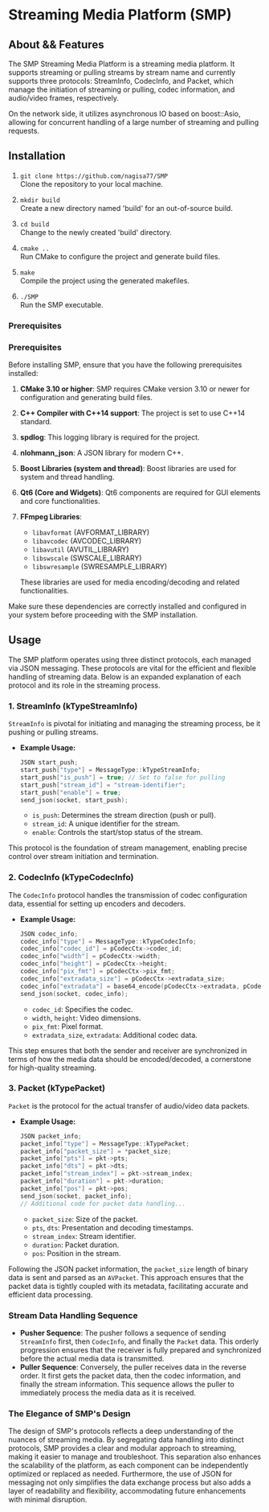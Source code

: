 # Streaming Media Platform (SMP)

## About && Features 

The SMP Streaming Media Platform is a streaming media platform. It supports streaming or pulling streams by stream name and currently supports three protocols: StreamInfo, CodecInfo, and Packet, which manage the initiation of streaming or pulling, codec information, and audio/video frames, respectively.

On the network side, it utilizes asynchronous IO based on boost::Asio, allowing for concurrent handling of a large number of streaming and pulling requests.

## Installation

1. `git clone https://github.com/nagisa77/SMP`  
   Clone the repository to your local machine.

2. `mkdir build`  
   Create a new directory named 'build' for an out-of-source build.

3. `cd build`  
   Change to the newly created 'build' directory.

4. `cmake ..`  
   Run CMake to configure the project and generate build files.

5. `make`  
   Compile the project using the generated makefiles.

6. `./SMP`  
   Run the SMP executable.


### Prerequisites

### Prerequisites

Before installing SMP, ensure that you have the following prerequisites installed:

1. **CMake 3.10 or higher**: SMP requires CMake version 3.10 or newer for configuration and generating build files.

2. **C++ Compiler with C++14 support**: The project is set to use C++14 standard.

3. **spdlog**: This logging library is required for the project.

4. **nlohmann_json**: A JSON library for modern C++.

5. **Boost Libraries (system and thread)**: Boost libraries are used for system and thread handling.

6. **Qt6 (Core and Widgets)**: Qt6 components are required for GUI elements and core functionalities.

7. **FFmpeg Libraries**: 
   - `libavformat` (AVFORMAT_LIBRARY)
   - `libavcodec` (AVCODEC_LIBRARY)
   - `libavutil` (AVUTIL_LIBRARY)
   - `libswscale` (SWSCALE_LIBRARY)
   - `libswresample` (SWRESAMPLE_LIBRARY)
   
   These libraries are used for media encoding/decoding and related functionalities.

Make sure these dependencies are correctly installed and configured in your system before proceeding with the SMP installation.

## Usage

The SMP platform operates using three distinct protocols, each managed via JSON messaging. These protocols are vital for the efficient and flexible handling of streaming data. Below is an expanded explanation of each protocol and its role in the streaming process.

### 1. StreamInfo (kTypeStreamInfo)

`StreamInfo` is pivotal for initiating and managing the streaming process, be it pushing or pulling streams.

- **Example Usage:**
  ```cpp
  JSON start_push;
  start_push["type"] = MessageType::kTypeStreamInfo;
  start_push["is_push"] = true; // Set to false for pulling
  start_push["stream_id"] = "stream-identifier";
  start_push["enable"] = true;
  send_json(socket, start_push);
  ```
  - `is_push`: Determines the stream direction (push or pull).
  - `stream_id`: A unique identifier for the stream.
  - `enable`: Controls the start/stop status of the stream.

This protocol is the foundation of stream management, enabling precise control over stream initiation and termination.

### 2. CodecInfo (kTypeCodecInfo)

The `CodecInfo` protocol handles the transmission of codec configuration data, essential for setting up encoders and decoders.

- **Example Usage:**
  ```cpp
  JSON codec_info;
  codec_info["type"] = MessageType::kTypeCodecInfo;
  codec_info["codec_id"] = pCodecCtx->codec_id;
  codec_info["width"] = pCodecCtx->width;
  codec_info["height"] = pCodecCtx->height;
  codec_info["pix_fmt"] = pCodecCtx->pix_fmt;
  codec_info["extradata_size"] = pCodecCtx->extradata_size;
  codec_info["extradata"] = base64_encode(pCodecCtx->extradata, pCodecCtx->extradata_size);
  send_json(socket, codec_info);
  ```
  - `codec_id`: Specifies the codec.
  - `width`, `height`: Video dimensions.
  - `pix_fmt`: Pixel format.
  - `extradata_size`, `extradata`: Additional codec data.

This step ensures that both the sender and receiver are synchronized in terms of how the media data should be encoded/decoded, a cornerstone for high-quality streaming.

### 3. Packet (kTypePacket)

`Packet` is the protocol for the actual transfer of audio/video data packets.

- **Example Usage:**
  ```cpp
  JSON packet_info;
  packet_info["type"] = MessageType::kTypePacket;
  packet_info["packet_size"] = *packet_size;
  packet_info["pts"] = pkt->pts;
  packet_info["dts"] = pkt->dts;
  packet_info["stream_index"] = pkt->stream_index;
  packet_info["duration"] = pkt->duration;
  packet_info["pos"] = pkt->pos;
  send_json(socket, packet_info);
  // Additional code for packet data handling...
  ```
  - `packet_size`: Size of the packet.
  - `pts`, `dts`: Presentation and decoding timestamps.
  - `stream_index`: Stream identifier.
  - `duration`: Packet duration.
  - `pos`: Position in the stream.

Following the JSON packet information, the `packet_size` length of binary data is sent and parsed as an `AVPacket`. This approach ensures that the packet data is tightly coupled with its metadata, facilitating accurate and efficient data processing.

### Stream Data Handling Sequence

- **Pusher Sequence**: The pusher follows a sequence of sending `StreamInfo` first, then `CodecInfo`, and finally the `Packet` data. This orderly progression ensures that the receiver is fully prepared and synchronized before the actual media data is transmitted.
- **Puller Sequence**: Conversely, the puller receives data in the reverse order. It first gets the packet data, then the codec information, and finally the stream information. This sequence allows the puller to immediately process the media data as it is received.

### The Elegance of SMP's Design

The design of SMP's protocols reflects a deep understanding of the nuances of streaming media. By segregating data handling into distinct protocols, SMP provides a clear and modular approach to streaming, making it easier to manage and troubleshoot. This separation also enhances the scalability of the platform, as each component can be independently optimized or replaced as needed. Furthermore, the use of JSON for messaging not only simplifies the data exchange process but also adds a layer of readability and flexibility, accommodating future enhancements with minimal disruption.
